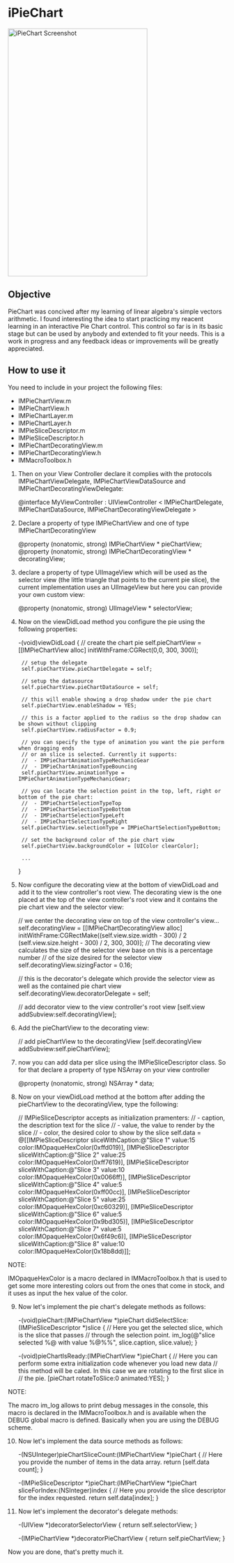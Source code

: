 iPieChart
==============
<img src="http://1.bp.blogspot.com/-7qLnWku9Pog/VLQXacT2jcI/AAAAAAAAAOs/4_IWPiDc7kc/s1600/piechart_screenshot.png" alt="iPieChart Screenshot" width="320" height="568" />

Objective
--------------
PieChart was concived after my learning of linear algebra's simple vectors arithmetic. I found interesting the idea to start practicing my reacent learning in an interactive Pie Chart control. This control so far is in its basic stage but can be used by anybody and extended to fit your needs. This is a work in progress and any feedback ideas or improvements will be greatly appreciated.

How to use it
--------------
You need to include in your project the following files:

- IMPieChartView.m
- IMPieChartView.h
- IMPieChartLayer.m
- IMPieChartLayer.h
- IMPieSliceDescriptor.m
- IMPieSliceDescriptor.h
- IMPieChartDecoratingView.m
- IMPieChartDecoratingView.h
- IMMacroToolbox.h

1) Then on your View Controller declare it complies with the protocols IMPieChartViewDelegate, IMPieChartViewDataSource and IMPieChartDecoratingViewDelegate:

	@interface MyViewController : UIViewController < IMPieChartDelegate, IMPieChartDataSource, IMPieChartDecoratingViewDelegate >

2) Declare a property of type IMPieChartView and one of type IMPieChartDecoratingView

	@property (nonatomic, strong) IMPieChartView * pieChartView;
	@property (nonatomic, strong) IMPieChartDecoratingView * decoratingView;

3) declare a property of type UIImageView which will be used as the selector view (the little triangle that points to the current pie slice), the current implementation uses an UIImageView but here you can provide your own custom view:

	@property (nonatomic, strong) UIImageView * selectorView;

4) Now on the viewDidLoad method you configure the pie using the following properties:

    -(void)viewDidLoad {
		// create the chart pie
		self.pieChartView = [[IMPieChartView alloc] initWithFrame:CGRect(0,0, 300, 300)];
	
	    // setup the delegate 
	    self.pieChartView.pieChartDelegate = self;
	
		// setup the datasource
	    self.pieChartView.pieChartDataSource = self;
	
		// this will enable showing a drop shadow under the pie chart
	    self.pieChartView.enableShadow = YES;
	
		// this is a factor applied to the radius so the drop shadow can be shown without clipping
	    self.pieChartView.radiusFactor = 0.9;
	
		// you can specify the type of animation you want the pie perform when dragging ends
		// or an slice is selected. Currently it supports:
		//  - IMPieChartAnimationTypeMechanicGear 
		//  - IMPieChartAnimationTypeBouncing
	    self.pieChartView.animationType = IMPieChartAnimationTypeMechanicGear;
	
		// you can locate the selection point in the top, left, right or bottom of the pie chart:
		//  - IMPieChartSelectionTypeTop
		//  - IMPieChartSelectionTypeBottom
		//  - IMPieChartSelectionTypeLeft
		//  - IMPieChartSelectionTypeRight
	    self.pieChartView.selectionType = IMPieChartSelectionTypeBottom;
		
		// set the background color of the pie chart view
		self.pieChartView.backgroundColor = [UIColor clearColor];
		
		...	    		
	}	

5) Now configure the decorating view at the bottom of viewDidLoad and add it to the view controller's root view. The decorating view is the one placed at the top of the view controller's root view and it contains the pie chart view and the selector view:

	// we center the decorating view on top of the view controller's view...
	self.decoratingView = [[IMPieChartDecoratingView alloc] initWithFrame:CGRectMake((self.view.size.width - 300) / 2
	                                                                                 (self.view.size.height - 300) / 2, 
																					        300, 
																							 300)];
	// The decorating view calculates the size of the selector view base on this is a percentage number 
	// of the size desired for the selector view
	self.decoratingView.sizingFactor = 0.16;
	
	// this is the decorator's delegate which provide the selector view as well as the contained pie chart view
	self.decoratingView.decoratorDelegate = self;
	
	// add decorator view to the view controller's root view
	[self.view addSubview:self.decoratingView];

6) Add the pieChartView to the decorating view:

	// add pieChartView to the decoratingView
	[self.decoratingView addSubview:self.pieChartView];

7) now you can add data per slice using the IMPieSliceDescriptor class. So for that declare a property of type NSArray on your view controller

	@property (nonatomic, strong) NSArray * data;

8) Now on your viewDidLoad method at the bottom after adding the pieChartView to the decoratingView, type the following:

	// IMPieSliceDescriptor accepts as initialization pramenters:
	// - caption, the description text for the slice
	// - value,   the value to render by the slice
	// - color,   the desired color to show by the slice
	self.data = @[[IMPieSliceDescriptor sliceWithCaption:@"Slice 1" value:15 color:IMOpaqueHexColor(0xffd019)],
                 [IMPieSliceDescriptor sliceWithCaption:@"Slice 2" value:25 color:IMOpaqueHexColor(0xff7619)],
                 [IMPieSliceDescriptor sliceWithCaption:@"Slice 3" value:10 color:IMOpaqueHexColor(0x0066ff)],
                 [IMPieSliceDescriptor sliceWithCaption:@"Slice 4" value:5 color:IMOpaqueHexColor(0xff00cc)],
                 [IMPieSliceDescriptor sliceWithCaption:@"Slice 5" value:25 color:IMOpaqueHexColor(0xc60329)],
                 [IMPieSliceDescriptor sliceWithCaption:@"Slice 6" value:5 color:IMOpaqueHexColor(0x9bd305)],
                 [IMPieSliceDescriptor sliceWithCaption:@"Slice 7" value:5 color:IMOpaqueHexColor(0x6f49c6)],
                 [IMPieSliceDescriptor sliceWithCaption:@"Slice 8" value:10 color:IMOpaqueHexColor(0x18b8dd)]];

NOTE:

IMOpaqueHexColor is a macro declared in IMMacroToolbox.h that is used to get some more interesting colors out from the ones that come in stock, and it uses as input the hex value of the color.

9) Now let's implement the pie chart's delegate methods as follows:

	-(void)pieChart:(IMPieChartView *)pieChart didSelectSlice:(IMPieSliceDescriptor *)slice {
		// Here you get the selected slice, which is the slice that passes 
		// through the selection point.
		im_log(@"slice selected %@ with value %@%%", slice.caption, slice.value);
	}
	
	-(void)pieChartIsReady:(IMPieChartView *)pieChart {
		// Here you can perform some extra initialization code whenever you load new data 
		// this method will be caled. In this case we are rotating to the first slice in 
		// the pie.
	   [pieChart rotateToSlice:0 animated:YES];
	}

NOTE:

The macro im_log allows to print debug messages in the console, this macro is declared in the IMMacroToolbox.h and is available when the DEBUG global macro is defined. Basically when you are using the DEBUG scheme.

10) Now let's implement the data source methods as follows:

	-(NSUInteger)pieChartSliceCount:(IMPieChartView *)pieChart {
	   // Here you provide the number of items in the data array.
	   return [self.data count];
	}
	
	-(IMPieSliceDescriptor *)pieChart:(IMPieChartView *)pieChart sliceForIndex:(NSInteger)index {
	   // Here you provide the slice descriptor for the index requested.
	   return self.data[index];
	}

11) Now let's implement the decorator's delegate methods:

	-(UIView *)decoratorSelectorView {
	   return self.selectorView;
	}
	
	-(IMPieChartView *)decoratorPieChartView {
	   return self.pieChartView;
	}
	

Now you are done, that's pretty much it.
